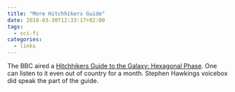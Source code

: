 ```yaml
---
title: "More Hitchhikers Guide"
date: 2018-03-30T12:33:17+02:00
tags:
  - sci-fi
categories:
  - links
---
```


The BBC aired a [Hitchhikers Guide to the Galaxy: Hexagonal
Phase](https://www.bbc.co.uk/programmes/b09th4hf).  One can listen to
it even out of country for a month.  Stephen Hawkings voicebox did
speak the part of the guide.

